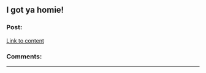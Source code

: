 ## I got ya homie!

### Post:

[Link to content](https://direct-link.net/221756/activation)

### Comments:

---

